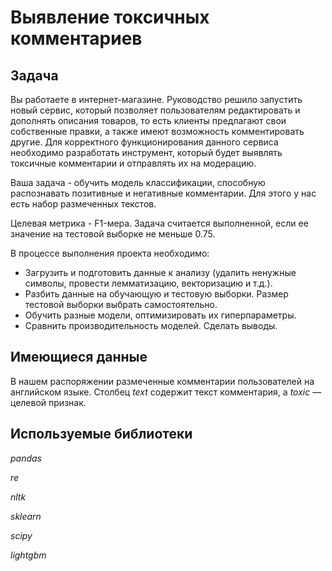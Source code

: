 # Выявление токсичных комментариев

## Задача
Вы работаете в интернет-магазине. Руководство решило запустить новый сервис, который позволяет пользователям редактировать и дополнять описания товаров, то есть клиенты предлагают свои собственные правки, а также имеют возможность комментировать другие. Для корректного функционирования данного сервиса необходимо разработать инструмент, который будет выявлять токсичные комментарии и отправлять их на модерацию. 

Ваша задача - обучить модель классификации, способную распознавать позитивные и негативные комментарии. Для этого у нас есть набор размеченных текстов.

Целевая метрика - F1-мера. Задача считается выполненной, если ее значение на тестовой выборке не меньше 0.75.

В процессе выполнения проекта необходимо:
- Загрузить и подготовить данные к анализу (удалить ненужные символы, провести лемматизацию, векторизацию и т.д.).
- Разбить данные на обучающую и тестовую выборки. Размер тестовой выборки выбрать самостоятельно.
- Обучить разные модели, оптимизировать их гиперпараметры.
- Сравнить производительность моделей. Сделать выводы.

## Имеющиеся данные
В нашем распоряжении размеченные комментарии пользователей на английском языке. Столбец *text* содержит текст комментария, а *toxic* — целевой признак.

## Используемые библиотеки
*pandas*

*re*

*nltk*

*sklearn*

*scipy*

*lightgbm*